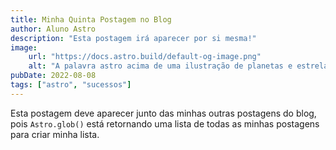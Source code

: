 ```yaml
---
title: Minha Quinta Postagem no Blog
author: Aluno Astro
description: "Esta postagem irá aparecer por si mesma!"
image:
    url: "https://docs.astro.build/default-og-image.png"
    alt: "A palavra astro acima de uma ilustração de planetas e estrelas."
pubDate: 2022-08-08
tags: ["astro", "sucessos"]
---
```

Esta postagem deve aparecer junto das minhas outras postagens do blog, pois `Astro.glob()` está retornando uma lista de todas as minhas postagens para criar minha lista.